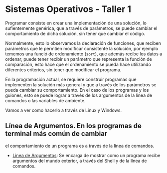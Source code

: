 # Sistemas Operativos - Taller 1

Programar consiste en crear una implementación de una solución, lo
sufientemente genérica, que a través de parámetros, se puede cambiar
el comportamiento de dicha solución, sin tener que cambiar el código.

Normalmente, esto lo observamos la declaración de funciones, que
reciben parámetros que le permtien modificar consistente la solución,
por ejemplo tememos una funció de ordenamiento (`sort`), que además
recibe los datos a ordenar, puede tener recibir un parámetro que
representa la función de comparación, esto hace que el ordenamiento se
pueda hace utilizando diferentes criterios, sin tener que modificar
el programa.

En la programación actual, se requiere construir programas que
implementen la solución más general y que a través de los parámetros
se pueda cambiar su comportamiento. En el caso de los programas y los
guiones, esto se puede lograr a través de los argumentos de la línea
de comandos o las variables de ambiente.

Vamos a ver como hacerlo a través de Linux y Windows.

## Línea de Argumentos. En los programas de terminal más común de cambiar
el comportamiento de un programa es a través de la línea de comandos.


* [Linea de Argumentos](./src/LineaDeArgumentos.c): Se encarga de
  mostrar como un programa recibe argumentos del mundo exterior, a
  través del Shell y de la línea de comandos.